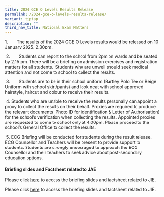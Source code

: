 ```yaml
---
title: 2024 GCE O Levels Results Release
permalink: /2024-gce-o-levels-results-release/
variant: tiptap
description: ""
third_nav_title: National Exam Matters
---
```

<p>1.&nbsp;&nbsp;&nbsp;&nbsp;&nbsp;&nbsp; The results of the 2024 GCE O Levels
results would be released on 10 January 2025, 2.30pm.</p>
<p>&nbsp;2.&nbsp;&nbsp;&nbsp;&nbsp;&nbsp;&nbsp; Students can report to the
school from 2pm on wards and be seated by 2.15 pm. There will be a briefing
on admission exercises and registration matters for all students.&nbsp;
Students who are unwell should seek medical attention and not come to school
to collect the results.</p>
<p>&nbsp;3.&nbsp;&nbsp;&nbsp;&nbsp;&nbsp;&nbsp; Students are to be in their
school uniform (Bartley Polo Tee or Beige Uniform with school skirt/pants)
and look neat with school approved hairstyle, haircut and colour to receive
their results.</p>
<p>&nbsp;4. Students who are unable to receive the results personally can
appoint a proxy to collect the results on their behalf. Proxies are required
to produce the relevant documents (Photo ID for identification &amp; Letter
of Authorisation) for the school’s verification when collecting the results.
Appointed proxies are requested to come to school only at 4.00pm. Please
proceed to the school’s General Office to collect the results.&nbsp;</p>
<p>&nbsp;5. ECG Briefing will be conducted for students during the result
release. ECG Counsellor and Teachers will be present to provide support
to students. Students are strongly encouraged to approach the ECG Counsellor
and their teachers to seek advice about post-secondary education options.</p>
<p></p>
<h4>Briefing slides and Factsheet related to JAE </h4>
<p>Please click <a href="https://drive.google.com/drive/folders/1kyfmOyU8_l6u7BT1S1uYY-Qsu-RET_ce?usp=drive_link" rel="noopener nofollow" target="_blank"><u>here</u></a> to
access the briefing slides and factsheet related to JIE.</p>
<p>Please click <a href="https://drive.google.com/drive/folders/1Mdp195747nBabyE72Zl8L97qkW1K0-Gq?usp=drive_link" rel="noopener nofollow" target="_blank"><u>here</u></a> to
access the briefing slides and factsheet related to JIE.</p>